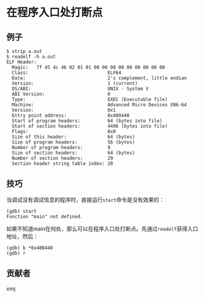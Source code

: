 # 在程序入口处打断点 

## 例子

	$ strip a.out
	$ readelf -h a.out 
	ELF Header:
	  Magic:   7f 45 4c 46 02 01 01 00 00 00 00 00 00 00 00 00 
	  Class:                             ELF64
	  Data:                              2's complement, little endian
	  Version:                           1 (current)
	  OS/ABI:                            UNIX - System V
	  ABI Version:                       0
	  Type:                              EXEC (Executable file)
	  Machine:                           Advanced Micro Devices X86-64
	  Version:                           0x1
	  Entry point address:               0x400440
	  Start of program headers:          64 (bytes into file)
	  Start of section headers:          4496 (bytes into file)
	  Flags:                             0x0
	  Size of this header:               64 (bytes)
	  Size of program headers:           56 (bytes)
	  Number of program headers:         9
	  Size of section headers:           64 (bytes)
	  Number of section headers:         29
	  Section header string table index: 28

## 技巧

当调试没有调试信息的程序时，直接运行`start`命令是没有效果的：

	(gdb) start
	Function "main" not defined.

如果不知道main在何处，那么可以在程序入口处打断点。先通过`readelf`获得入口地址，然后：

	(gdb) b *0x400440
	(gdb) r

## 贡献者

xmj

